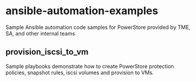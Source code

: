 # ansible-automation-examples
Sample Ansible automation code samples for PowerStore provided by TME, SA, and other internal teams

## provision_iscsi_to_vm
Sample playbooks demonstrate how to create PowerStore protection policies, snapshot rules, iscsi volumes and provision to VMs.
